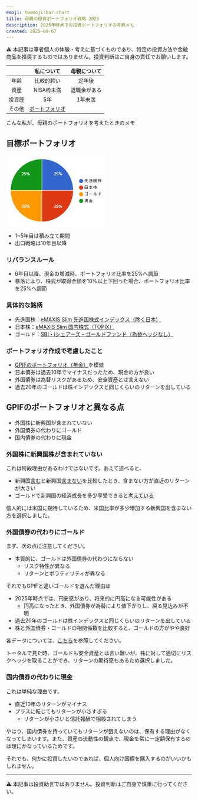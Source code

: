 ```yaml
---
emoji: twemoji:bar-chart
title: 母親の投資ポートフォリオ戦略 2025
description: 2025年時点での投資ポートフォリオの考察メモ
created: 2025-09-07
---
```


⚠️ 本記事は筆者個人の体験・考えに基づくものであり、特定の投資方法や金融商品を推奨するものではありません。投資判断はご自身の責任でお願いします。


||私について|母親について|
|:-:|:-:|:-:|
|年齢|比較的若い|定年後|
|資産|NISA枠未満|退職金がある|
|投資歴|5年|1年未満|
|その他|[ポートフォリオ](https://blog.luis.fun/inv-my-portfolio-2025/)||

こんな私が、母親のポートフォリオを考えたときのメモ

## 目標ポートフォリオ

![portfolio](../assets/inv-mom-portfolio-2025-chart.png)

- 1~5年目は積み立て期間
- 出口戦略は10年目以降

### リバランスルール

- 6年目以降、現金の増減時、ポートフォリオ比率を25%へ調節
- 暴落により、株式が取得金額を10%以上下回った場合、ポートフォリオ比率を25%へ調節

### 具体的な銘柄

- 先進国株：[eMAXIS Slim 先進国株式インデックス（除く日本）](https://emaxis.am.mufg.jp/fund/252653.html)
- 日本株：[eMAXIS Slim 国内株式（TOPIX）](https://emaxis.am.mufg.jp/fund/252634.html)
- ゴールド：[SBI・iシェアーズ・ゴールドファンド（為替ヘッジなし）](https://apl.wealthadvisor.jp/webasp/sbi_am/pc/basic/sa_202306080A.html)

### ポートフォリオ作成で考慮したこと

- [GPIFのポートフォリオ（年金）](https://www.gpif.go.jp/gpif/portfolio.html)を模倣
- 日本債券は過去10年でマイナスだったため、現金の方が良い
- 外国債券は為替リスクがあるため、安全資産とは言えない
- 過去20年のゴールドは株インデックスと同じくらいのリターンを出している

## GPIFのポートフォリオと異なる点

- 外国株に新興国が含まれていない
- 外国債券の代わりにゴールド
- 国内債券の代わりに現金

### 外国株に新興国株が含まれていない

これは特段理由があるわけではないです。あえて述べると、

- 新興国[含む](https://emaxis.am.mufg.jp/fund/253209.html)と新興国[含まない](https://emaxis.am.mufg.jp/fund/252653.html)を比較したとき、含まない方が直近のリターンが大きい
- ゴールドで新興国の経済成長を多少享受できると[考えている](https://blog.luis.fun/inv-my-portfolio-2025/#%E5%80%8B%E4%BA%BA%E7%9A%84%E3%81%AA%E8%80%83%E5%AF%9F%E6%96%B0%E8%88%88%E5%9B%BD%E3%81%AE%E6%88%90%E9%95%B7%E3%82%92%E4%BA%AB%E5%8F%97)

個人的には米国に期待しているため、米国比率が多少増加する新興国を含まない方を選択しました。

### 外国債券の代わりにゴールド

まず、次の点に注意してください。

- 本質的に、ゴールドは外国債券の代わりにならない
  - リスク特性が異なる
  - リターンとボラティリティが異なる

それでもGPIFと違いゴールドを選んだ理由は

- 2025年時点では、円安感があり、将来的に円高になる可能性がある
  - 円高になったとき、外国債券が為替により値下がりし、戻る見込みが不明
- 過去20年のゴールドは株インデックスと同じくらいのリターンを出している
- 株と外国債券・ゴールドの相関係数を比較すると、ゴールドの方がやや良好

各データについては、[こちら](https://myindex.jp/myaa/guest.php?cj=25&ej=25&eu=0&ed=25&ee=0&fj=0&fd=0&fe=0&rj=0&rd=0&re=0&mg=0&mo=25)を参照してください。

トータルで見た時、ゴールドも安全資産とは言い難いが、株に対して適切にリスクヘッジを取ることができ、リターンの期待感もあるため選択しました。

### 国内債券の代わりに現金

これは単純な理由です。

- 直近10年のリターンがマイナス
- プラスに転じてもリターンが小さすぎる
  - リターンが小さいと信託報酬で相殺されてしまう

やはり、国内債券を持っていてもリターンが狙えないのは、保有する理由がなくなってしまいます。また、資産の流動性の観点で、現金を常に一定額保有するのは理にかなっているためです。

それでも、何かに投資したいのであれば、個人向け国債を購入するのがいいかもしれません。

---

⚠️ 本記事は投資助言ではありません。投資判断はご自身で慎重に行ってください。
